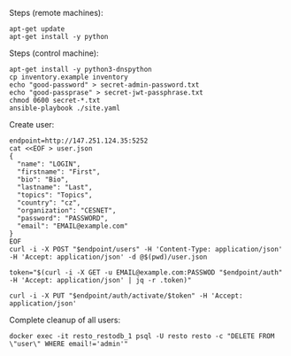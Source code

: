 Steps (remote machines):

    apt-get update
    apt-get install -y python

Steps (control machine):

    apt-get install -y python3-dnspython
    cp inventory.example inventory
    echo "good-password" > secret-admin-password.txt
    echo "good-passprase" > secret-jwt-passphrase.txt
    chmod 0600 secret-*.txt
    ansible-playbook ./site.yaml

Create user:

    endpoint=http://147.251.124.35:5252
    cat <<EOF > user.json
    {
      "name": "LOGIN",
      "firstname": "First",
      "bio": "Bio",
      "lastname": "Last",
      "topics": "Topics",
      "country": "cz",
      "organization": "CESNET",
      "password": "PASSWORD",
      "email": "EMAIL@example.com"
    }
    EOF
    curl -i -X POST "$endpoint/users" -H 'Content-Type: application/json' -H 'Accept: application/json' -d @$(pwd)/user.json

    token="$(curl -i -X GET -u EMAIL@example.com:PASSWOD "$endpoint/auth" -H 'Accept: application/json' | jq -r .token)"

    curl -i -X PUT "$endpoint/auth/activate/$token" -H 'Accept: application/json'

Complete cleanup of all users:

    docker exec -it resto_restodb_1 psql -U resto resto -c "DELETE FROM \"user\" WHERE email!='admin'"
